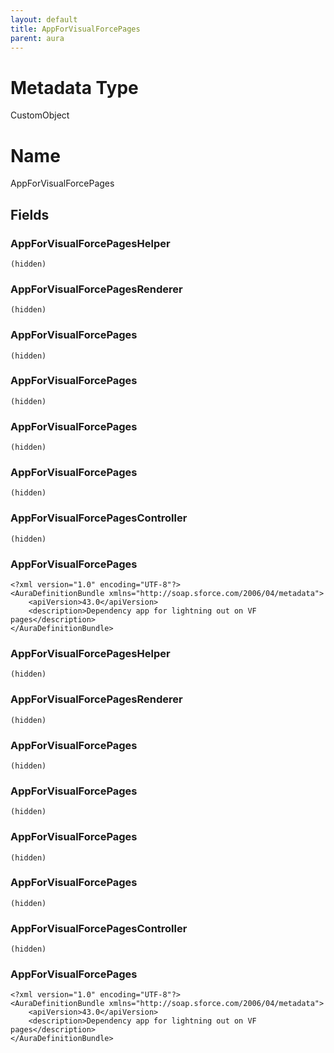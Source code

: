 ```yaml
---
layout: default
title: AppForVisualForcePages
parent: aura
---
```

# Metadata Type
CustomObject

# Name
AppForVisualForcePages
## Fields
### AppForVisualForcePagesHelper

```
(hidden)
```
### AppForVisualForcePagesRenderer

```
(hidden)
```
### AppForVisualForcePages

```
(hidden)
```
### AppForVisualForcePages

```
(hidden)
```
### AppForVisualForcePages

```
(hidden)
```
### AppForVisualForcePages

```
(hidden)
```
### AppForVisualForcePagesController

```
(hidden)
```
### AppForVisualForcePages

```
<?xml version="1.0" encoding="UTF-8"?>
<AuraDefinitionBundle xmlns="http://soap.sforce.com/2006/04/metadata">
    <apiVersion>43.0</apiVersion>
    <description>Dependency app for lightning out on VF pages</description>
</AuraDefinitionBundle>
```
### AppForVisualForcePagesHelper

```
(hidden)
```
### AppForVisualForcePagesRenderer

```
(hidden)
```
### AppForVisualForcePages

```
(hidden)
```
### AppForVisualForcePages

```
(hidden)
```
### AppForVisualForcePages

```
(hidden)
```
### AppForVisualForcePages

```
(hidden)
```
### AppForVisualForcePagesController

```
(hidden)
```
### AppForVisualForcePages

```
<?xml version="1.0" encoding="UTF-8"?>
<AuraDefinitionBundle xmlns="http://soap.sforce.com/2006/04/metadata">
    <apiVersion>43.0</apiVersion>
    <description>Dependency app for lightning out on VF pages</description>
</AuraDefinitionBundle>
```
